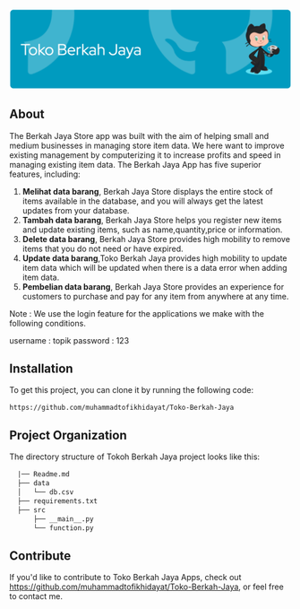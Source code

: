 ![Header](doc/header.png)

## About

The Berkah Jaya Store app was built with the aim of helping small and medium businesses in managing store item data. We here want to improve existing management by computerizing it to increase profits and speed in managing existing item data. The Berkah Jaya App has five superior features, including:

1. **Melihat data barang**, Berkah Jaya Store displays the entire stock of items available in the database, and you will always get the latest updates from your database.
2. **Tambah data barang**, Berkah Jaya Store helps you register new items and update existing items, such as name,quantity,price or information.
3. **Delete data barang**, Berkah Jaya Store provides high mobility to remove items that you do not need or have expired.
4. **Update data barang**,Toko Berkah Jaya provides high mobility to update item data which will be updated when there is a data error when adding item data.
5. **Pembelian data barang**, Berkah Jaya Store provides an experience for customers to purchase and pay for any item from anywhere at any time.

Note : We use the login feature for the applications we make with the following conditions.

username : topik
password : 123

## Installation

To get this project, you can clone it by running the following code:

    https://github.com/muhammadtofikhidayat/Toko-Berkah-Jaya

## Project Organization

The directory structure of Tokoh Berkah Jaya project looks like this:

      |── Readme.md
      ├── data
      │   └── db.csv
      ├── requirements.txt
      ├── src
          ├── __main__.py
          └── function.py

## Contribute

If you'd like to contribute to Toko Berkah Jaya Apps, check out https://github.com/muhammadtofikhidayat/Toko-Berkah-Jaya, or feel free to contact me.
